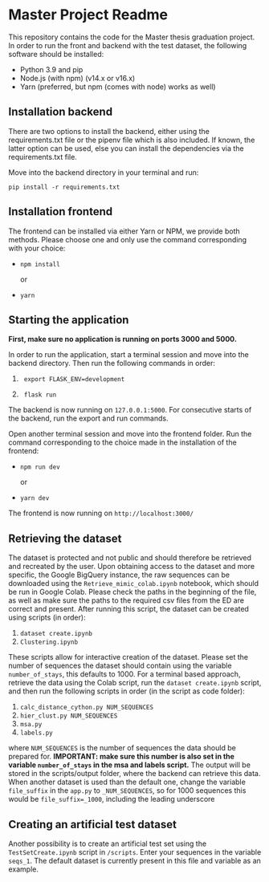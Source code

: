 # Master Project Readme

This repository contains the code for the Master thesis graduation project. In order to run the front and backend with the test dataset, the following software should be installed:

- Python 3.9 and pip
- Node.js (with npm) (v14.x or v16.x)
- Yarn (preferred, but npm (comes with node) works as well)

## Installation backend
There are two options to install the backend, either using the requirements.txt file or the pipenv file which is also included. If known, the latter option can be used, else you can install the dependencies via the requirements.txt file. 

Move into the backend directory in your terminal and run:
```
pip install -r requirements.txt
```

## Installation frontend
The frontend can be installed via either Yarn or NPM, we provide both methods. Please choose one and only use the command corresponding with your choice:
- ```
  npm install
  ```
  or 

- ```
  yarn
  ```

## Starting the application
**First, make sure no application is running on ports 3000 and 5000.**

In order to run the application, start a terminal session and move into the backend directory. Then run the following commands in order:
1. ```
    export FLASK_ENV=development
    ```
2. ```
    flask run
    ```
The backend is now running on ```127.0.0.1:5000```. For consecutive starts of the backend, run the export and run commands.

Open another terminal session and move into the frontend folder. Run the command corresponding to the choice made in the installation of the frontend:
-   ```
    npm run dev
    ``` 
    or 

-   ```
    yarn dev
    ```
The frontend is now running on ```http://localhost:3000/```


## Retrieving the dataset
The dataset is protected and not public and should therefore be retrieved and recreated by the user. Upon obtaining access to the dataset and more specific, the Google BigQuery instance, the raw sequences can be downloaded using the ```Retrieve_mimic_colab.ipynb``` notebook, which should be run in Google Colab. Please check the paths in the beginning of the file, as well as make sure the paths to the required csv files from the ED are correct and present. After running this script, the dataset can be created using scripts (in order):
1. ```dataset create.ipynb```
2. ```Clustering.ipynb ```

These scripts allow for interactive creation of the dataset. Please set the number of sequences the dataset should contain using the variable ```number_of_stays```, this defaults to 1000. For a terminal based approach, retrieve the data using the Colab script, run the ```dataset create.ipynb``` script, and then run the following scripts in order (in the script as code folder):

1.  ```calc_distance_cython.py NUM_SEQUENCES```
2.  ```hier_clust.py NUM_SEQUENCES```
3.  ```msa.py```
4.  ```labels.py```

where ```NUM_SEQUENCES``` is the number of sequences the data should be prepared for. **IMPORTANT: make sure this number is also set in the variable ```number_of_stays``` in the msa and labels script.** The output will be stored in the scripts/output folder, where the backend can retrieve this data. When another dataset is used than the default one, change the variable ```file_suffix``` in the ```app.py``` to ```_NUM_SEQUENCES```, so for 1000 sequences this would be ```file_suffix=_1000```, including the leading underscore

## Creating an artificial test dataset

Another possibility is to create an artificial test set using the ```TestSetCreate.ipynb``` script in ```/scripts```. Enter your sequences in the variable ```seqs_1```. The default dataset is currently present in this file and variable as an example. 